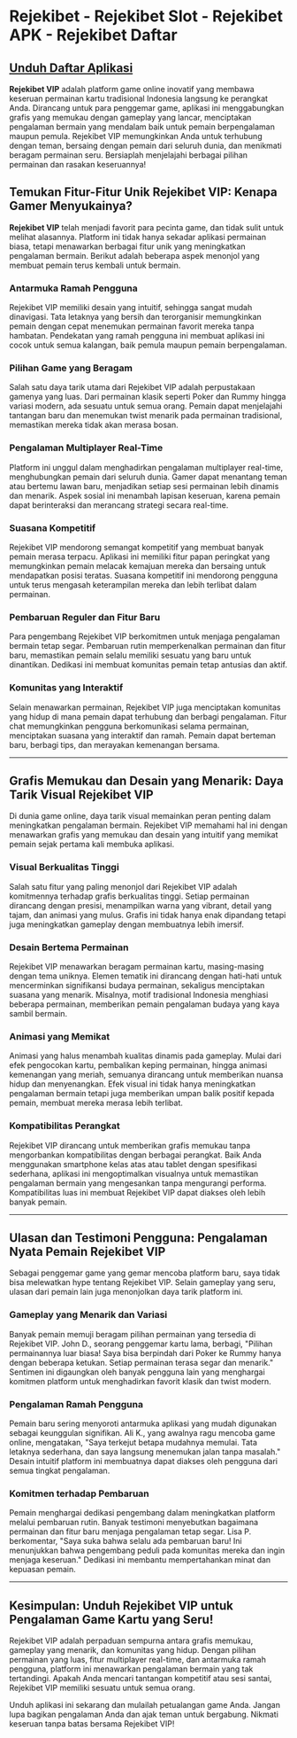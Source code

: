 # Rejekibet - Rejekibet Slot - Rejekibet APK - Rejekibet Daftar

## [Unduh Daftar Aplikasi](https://modmeme.com/daftar-aplikasi/)

**Rejekibet VIP** adalah platform game online inovatif yang membawa keseruan permainan kartu tradisional Indonesia langsung ke perangkat Anda. Dirancang untuk para penggemar game, aplikasi ini menggabungkan grafis yang memukau dengan gameplay yang lancar, menciptakan pengalaman bermain yang mendalam baik untuk pemain berpengalaman maupun pemula. Rejekibet VIP memungkinkan Anda untuk terhubung dengan teman, bersaing dengan pemain dari seluruh dunia, dan menikmati beragam permainan seru. Bersiaplah menjelajahi berbagai pilihan permainan dan rasakan keseruannya!

## Temukan Fitur-Fitur Unik Rejekibet VIP: Kenapa Gamer Menyukainya?

**Rejekibet VIP** telah menjadi favorit para pecinta game, dan tidak sulit untuk melihat alasannya. Platform ini tidak hanya sekadar aplikasi permainan biasa, tetapi menawarkan berbagai fitur unik yang meningkatkan pengalaman bermain. Berikut adalah beberapa aspek menonjol yang membuat pemain terus kembali untuk bermain.

### Antarmuka Ramah Pengguna  
Rejekibet VIP memiliki desain yang intuitif, sehingga sangat mudah dinavigasi. Tata letaknya yang bersih dan terorganisir memungkinkan pemain dengan cepat menemukan permainan favorit mereka tanpa hambatan. Pendekatan yang ramah pengguna ini membuat aplikasi ini cocok untuk semua kalangan, baik pemula maupun pemain berpengalaman.

### Pilihan Game yang Beragam  
Salah satu daya tarik utama dari Rejekibet VIP adalah perpustakaan gamenya yang luas. Dari permainan klasik seperti Poker dan Rummy hingga variasi modern, ada sesuatu untuk semua orang. Pemain dapat menjelajahi tantangan baru dan menemukan twist menarik pada permainan tradisional, memastikan mereka tidak akan merasa bosan.

### Pengalaman Multiplayer Real-Time  
Platform ini unggul dalam menghadirkan pengalaman multiplayer real-time, menghubungkan pemain dari seluruh dunia. Gamer dapat menantang teman atau bertemu lawan baru, menjadikan setiap sesi permainan lebih dinamis dan menarik. Aspek sosial ini menambah lapisan keseruan, karena pemain dapat berinteraksi dan merancang strategi secara real-time.

### Suasana Kompetitif  
Rejekibet VIP mendorong semangat kompetitif yang membuat banyak pemain merasa terpacu. Aplikasi ini memiliki fitur papan peringkat yang memungkinkan pemain melacak kemajuan mereka dan bersaing untuk mendapatkan posisi teratas. Suasana kompetitif ini mendorong pengguna untuk terus mengasah keterampilan mereka dan lebih terlibat dalam permainan.

### Pembaruan Reguler dan Fitur Baru  
Para pengembang Rejekibet VIP berkomitmen untuk menjaga pengalaman bermain tetap segar. Pembaruan rutin memperkenalkan permainan dan fitur baru, memastikan pemain selalu memiliki sesuatu yang baru untuk dinantikan. Dedikasi ini membuat komunitas pemain tetap antusias dan aktif.

### Komunitas yang Interaktif  
Selain menawarkan permainan, Rejekibet VIP juga menciptakan komunitas yang hidup di mana pemain dapat terhubung dan berbagi pengalaman. Fitur chat memungkinkan pengguna berkomunikasi selama permainan, menciptakan suasana yang interaktif dan ramah. Pemain dapat berteman baru, berbagi tips, dan merayakan kemenangan bersama.

---

## Grafis Memukau dan Desain yang Menarik: Daya Tarik Visual Rejekibet VIP  

Di dunia game online, daya tarik visual memainkan peran penting dalam meningkatkan pengalaman bermain. Rejekibet VIP memahami hal ini dengan menawarkan grafis yang memukau dan desain yang intuitif yang memikat pemain sejak pertama kali membuka aplikasi.

### Visual Berkualitas Tinggi  
Salah satu fitur yang paling menonjol dari Rejekibet VIP adalah komitmennya terhadap grafis berkualitas tinggi. Setiap permainan dirancang dengan presisi, menampilkan warna yang vibrant, detail yang tajam, dan animasi yang mulus. Grafis ini tidak hanya enak dipandang tetapi juga meningkatkan gameplay dengan membuatnya lebih imersif.

### Desain Bertema Permainan  
Rejekibet VIP menawarkan beragam permainan kartu, masing-masing dengan tema uniknya. Elemen tematik ini dirancang dengan hati-hati untuk mencerminkan signifikansi budaya permainan, sekaligus menciptakan suasana yang menarik. Misalnya, motif tradisional Indonesia menghiasi beberapa permainan, memberikan pemain pengalaman budaya yang kaya sambil bermain.

### Animasi yang Memikat  
Animasi yang halus menambah kualitas dinamis pada gameplay. Mulai dari efek pengocokan kartu, pembalikan keping permainan, hingga animasi kemenangan yang meriah, semuanya dirancang untuk memberikan nuansa hidup dan menyenangkan. Efek visual ini tidak hanya meningkatkan pengalaman bermain tetapi juga memberikan umpan balik positif kepada pemain, membuat mereka merasa lebih terlibat.

### Kompatibilitas Perangkat  
Rejekibet VIP dirancang untuk memberikan grafis memukau tanpa mengorbankan kompatibilitas dengan berbagai perangkat. Baik Anda menggunakan smartphone kelas atas atau tablet dengan spesifikasi sederhana, aplikasi ini mengoptimalkan visualnya untuk memastikan pengalaman bermain yang mengesankan tanpa mengurangi performa. Kompatibilitas luas ini membuat Rejekibet VIP dapat diakses oleh lebih banyak pemain.

---

## Ulasan dan Testimoni Pengguna: Pengalaman Nyata Pemain Rejekibet VIP  

Sebagai penggemar game yang gemar mencoba platform baru, saya tidak bisa melewatkan hype tentang Rejekibet VIP. Selain gameplay yang seru, ulasan dari pemain lain juga menonjolkan daya tarik platform ini.

### Gameplay yang Menarik dan Variasi  
Banyak pemain memuji beragam pilihan permainan yang tersedia di Rejekibet VIP. John D., seorang penggemar kartu lama, berbagi, "Pilihan permainannya luar biasa! Saya bisa berpindah dari Poker ke Rummy hanya dengan beberapa ketukan. Setiap permainan terasa segar dan menarik." Sentimen ini digaungkan oleh banyak pengguna lain yang menghargai komitmen platform untuk menghadirkan favorit klasik dan twist modern.

### Pengalaman Ramah Pengguna  
Pemain baru sering menyoroti antarmuka aplikasi yang mudah digunakan sebagai keunggulan signifikan. Ali K., yang awalnya ragu mencoba game online, mengatakan, "Saya terkejut betapa mudahnya memulai. Tata letaknya sederhana, dan saya langsung menemukan jalan tanpa masalah." Desain intuitif platform ini membuatnya dapat diakses oleh pengguna dari semua tingkat pengalaman.

### Komitmen terhadap Pembaruan  
Pemain menghargai dedikasi pengembang dalam meningkatkan platform melalui pembaruan rutin. Banyak testimoni menyebutkan bagaimana permainan dan fitur baru menjaga pengalaman tetap segar. Lisa P. berkomentar, "Saya suka bahwa selalu ada pembaruan baru! Ini menunjukkan bahwa pengembang peduli pada komunitas mereka dan ingin menjaga keseruan." Dedikasi ini membantu mempertahankan minat dan kepuasan pemain.

---

## Kesimpulan: Unduh Rejekibet VIP untuk Pengalaman Game Kartu yang Seru!

Rejekibet VIP adalah perpaduan sempurna antara grafis memukau, gameplay yang menarik, dan komunitas yang hidup. Dengan pilihan permainan yang luas, fitur multiplayer real-time, dan antarmuka ramah pengguna, platform ini menawarkan pengalaman bermain yang tak tertandingi. Apakah Anda mencari tantangan kompetitif atau sesi santai, Rejekibet VIP memiliki sesuatu untuk semua orang.  

Unduh aplikasi ini sekarang dan mulailah petualangan game Anda. Jangan lupa bagikan pengalaman Anda dan ajak teman untuk bergabung. Nikmati keseruan tanpa batas bersama Rejekibet VIP!
